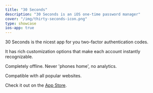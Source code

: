 ```yaml
---
title: "30 Seconds"
description: "30 Seconds is an iOS one-time password manager"
cover: "/img/thirty-seconds-icon.png"
type: showcase
ios-app: true
---
```


30 Seconds is the nicest app for you two-factor authentication codes.

It has rich customization options that make each account instantly recognizable.

Completely offline. Never 'phones home', no analytics.

Compatible with all popular websites.

Check it out on the [App Store](https://apps.apple.com/us/app/30-seconds-2fa-codes/id1619631829).
